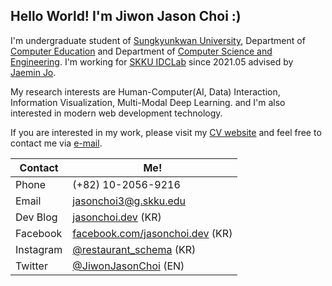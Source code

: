 ## Hello World! I'm Jiwon Jason Choi :)

I'm undergraduate student of [Sungkyunkwan University](https://skku.edu), Department of [Computer Education](https://comedu.skku.edu) and Department of [Computer Science and Engineering](https://cs.skku.edu). I'm working for [SKKU IDCLab](https://idclab.skku.edu) since 2021.05 advised by [Jaemin Jo](https://github.com/e-). 

My research interests are Human-Computer(AI, Data) Interaction, Information Visualization, Multi-Modal Deep Learning. and I'm also interested in modern web development technology.

If you are interested in my work, please visit my [CV website](https://me.jasonchoi.dev) and feel free to contact me via [e-mail](mailto://jasonchoi3@g.skku.edu). 


| Contact | Me! |
|-|-|
| Phone  | (+82) 10-2056-9216 |
| Email | [jasonchoi3@g.skku.edu](mailto:jasonchoi3@g.skku.edu) |
| Dev Blog | [jasonchoi.dev](https://jasonchoi.dev) (KR) |
| Facebook | [facebook.com/jasonchoi.dev](https://www.facebook.com/jasonchoi.dev/) (KR) | 
| Instagram  | [@restaurant_schema](https://instagram.com/restaurant_schema) (KR) |
| Twitter  | [@JiwonJasonChoi](https://twitter.com/jasonchoi_dev) (EN) |

